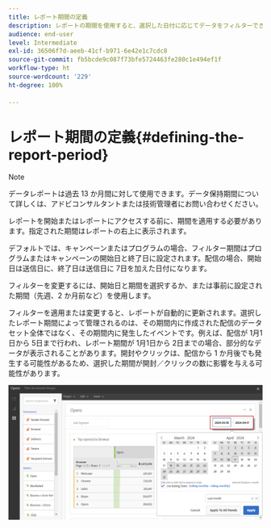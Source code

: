 ```yaml
---
title: レポート期間の定義
description: レポートの期間を使用すると、選択した日付に応じてデータをフィルターできます。
audience: end-user
level: Intermediate
exl-id: 36506f7d-aeeb-41cf-b971-6e42e1c7cdc8
source-git-commit: fb5bcde9c087f73bfe5724463fe280c1e494ef1f
workflow-type: ht
source-wordcount: '229'
ht-degree: 100%

---
```


# レポート期間の定義{#defining-the-report-period}

>[!NOTE]
>
>データレポートは過去 13 か月間に対して使用できます。データ保持期間について詳しくは、アドビコンサルタントまたは技術管理者にお問い合わせください。

レポートを開始またはレポートにアクセスする前に、期間を適用する必要があります。指定された期間はレポートの右上に表示されます。

デフォルトでは、キャンペーンまたはプログラムの場合、フィルター期間はプログラムまたはキャンペーンの開始日と終了日に設定されます。配信の場合、開始日は送信日に、終了日は送信日に 7日を加えた日付になります。

フィルターを変更するには、開始日と期間を選択するか、または事前に設定された期間（先週、2 か月前など）を使用します。

フィルターを適用または変更すると、レポートが自動的に更新されます。選択したレポート期間によって管理されるのは、その期間内に作成された配信のデータセット全体ではなく、その期間内に発生したイベントです。例えば、配信が 1月1日から 5日まで行われ、レポート期間が 1月1日から 2日までの場合、部分的なデータが表示されることがあります。開封やクリックは、配信から 1 か月後でも発生する可能性があるため、選択した期間が開封／クリックの数に影響を与える可能性があります。

![](assets/campaign_reports_5.png)
